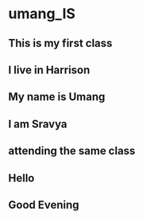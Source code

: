 # umang_IS
## This is my first class
## I live in Harrison
## My name is Umang

## I am Sravya
## attending the same class
## Hello

## Good Evening
